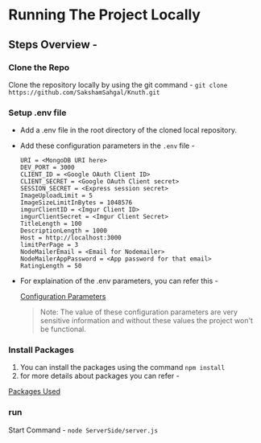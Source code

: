 # Running The Project Locally

## Steps Overview -

### Clone the Repo

Clone the repository locally by using the git command -
`git clone https://github.com/SakshamSahgal/Knuth.git`

### Setup .env file

- Add a .env file in the root directory of the cloned local repository.
- Add these configuration parameters in the `.env` file -
    
    ```
    URI = <MongoDB URI here>
    DEV_PORT = 3000
    CLIENT_ID = <Google OAuth Client ID>
    CLIENT_SECRET = <Google OAuth Client secret>
    SESSION_SECRET = <Express session secret>
    ImageUploadLimit = 5
    ImageSizeLimitInBytes = 1048576
    imgurClientID = <Imgur Client ID>
    imgurClientSecret = <Imgur Client Secret>
    TitleLength = 100
    DescriptionLength = 1000
    Host = http://localhost:3000
    limitPerPage = 3
    NodeMailerEmail = <Email for Nodemailer>
    NodeMailerAppPassword = <App password for that email>
    RatingLength = 50
    ```
    
- For explaination of the .env parameters, you can refer this -
    
    [Configuration Parameters](Configuration%20Parameters%205b8ff156f01b4e9b905a85c438348086.html)
    
    > Note: The value of these configuration parameters are very sensitive information and without these values the project won't be functional.
    > 
    

### Install Packages

1. You can install the packages using the command `npm install`
2. for more details about packages you can refer - 

[Packages Used](Packages%20Used%20562ef0a62caa4062b79b33595f62e0ca.html)

### run

Start Command - `node ServerSide/server.js`